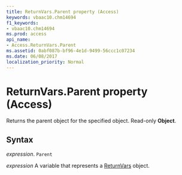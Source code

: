 ```yaml
---
title: ReturnVars.Parent property (Access)
keywords: vbaac10.chm14694
f1_keywords:
- vbaac10.chm14694
ms.prod: access
api_name:
- Access.ReturnVars.Parent
ms.assetid: 0abf087b-bf96-4e1d-9499-56ccc1c07234
ms.date: 06/08/2017
localization_priority: Normal
---
```



# ReturnVars.Parent property (Access)

Returns the parent object for the specified object. Read-only  **Object**.


## Syntax

_expression_. `Parent`

_expression_ A variable that represents a [ReturnVars](Access.ReturnVars.md) object.


